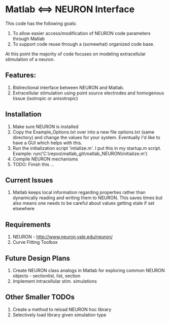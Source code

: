 # Matlab <==> NEURON Interface #

This code has the following goals:

1. To allow easier access/modification of NEURON code parameters through Matlab
2. To support code reuse through a (somewhat) organized code base.

At this point the majority of code focuses on modeling extracellular stimulation of a neuron.

## Features: ##

1. Bidirectional interface between NEURON and Matlab.
2. Extracellular stimulation using point source electrodes and homogenous tissue (isotropic or anisotropic)

## Installation ##

1. Make sure NEURON is installed
2. Copy the Example_Options.txt over into a new file options.txt (same directory) and change the values for your system. Eventually I'd like to have a GUI which helps with this.
3. Run the initialization script 'intialize.m'. I put this in my startup.m script. Example: run('C:\repos\matlab_git\matlab_NEURON\initialize.m')
4. Compile NEURON mechanisms
4. TODO: Finish this ...

## Current Issues ##

1. Matlab keeps local information regarding properties rather than dynamically reading and writing them to NEURON. This saves times but also means one needs to be careful about values getting stale if set elsewhere

## Requirements ##

1. NEURON  - http://www.neuron.yale.edu/neuron/
2. Curve Fitting Toolbox

## Future Design Plans ##

1. Create NEURON class analogs in Matlab for exploring common NEURON objects - sectionlist, list, section
2. Implement intracellular stim. simulations

## Other Smaller TODOs ##

1. Create a method to reload NEURON hoc library
2. Selectively load library given simulation type